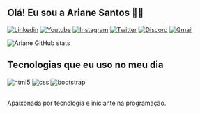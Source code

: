 
## Olá! Eu sou a Ariane Santos 🖐🏼


[![Linkedin](https://img.shields.io/badge/LinkedIn-0077B5?style=for-the-badge&logo=linkedin&logoColor=white)](https://www.linkedin.com/in/ariane0212/)
[![Youtube](https://img.shields.io/badge/YouTube-FF0000?style=for-the-badge&logo=youtube&logoColor=white)](https://www.youtube.com/user/Ariane030)
[![Instagram](https://img.shields.io/badge/Instagram-E4405F?style=for-the-badge&logo=instagram&logoColor=white)](https://instagram.com/ariane030)
[![Twitter](https://img.shields.io/badge/Twitter-1DA1F2?style=for-the-badge&logo=twitter&logoColor=white)](https://twitter.com/Ariane24h)
[![Discord](https://img.shields.io/badge/Discord-7289DA?style=for-the-badge&logo=discord&logoColor=white)](https://discord.com/ariane030)
[![Gmail](https://img.shields.io/badge/Gmail-D14836?style=for-the-badge&logo=gmail&logoColor=white)](ariane0212@gmail.com)

![Ariane GitHub stats](https://github-readme-stats.vercel.app/api?username=ariane0212&show_icons=true&theme=tokyonight)

## Tecnologias que eu uso no meu dia

<div style="display: inline_block">
  <img align="center" alt="html5" src="https://img.shields.io/badge/HTML5-E34F26?style=for-the-badge&logo=html5&logoColor=white" />
  <img align="center" alt="css" src="https://img.shields.io/badge/CSS3-1572B6?style=for-the-badge&logo=css3&logoColor=white" />
 <img align="center" alt="bootstrap" src="https://img.shields.io/badge/Bootstrap-563D7C?style=for-the-badge&logo=bootstrap&logoColor=white"/>
  
</div><br/>

Apaixonada por tecnologia e iniciante na programação.
